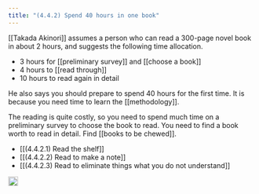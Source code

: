 ```yaml
---
title: "(4.4.2) Spend 40 hours in one book"
---
```


[[Takada Akinori]] assumes a person who can read a 300-page novel book in about 2 hours, and suggests the following time allocation.

- 3 hours for [[preliminary survey]] and [[choose a book]]
- 4 hours to [[read through]]
- 10 hours to read again in detail

He also says you should prepare to spend 40 hours for the first time. It is because you need time to learn the [[methodology]].

The reading is quite costly, so you need to spend much time on a preliminary survey to choose the book to read. You need to find a book worth to read in detail. Find [[books to be chewed]].

- [[(4.4.2.1) Read the shelf]]
- [[(4.4.2.2) Read to make a note]]
- [[(4.4.2.3) Read to eliminate things what you do not understand]]

<img src='https://scrapbox.io/api/pages/nishio/en/icon' alt='en.icon' height="19.5"/>